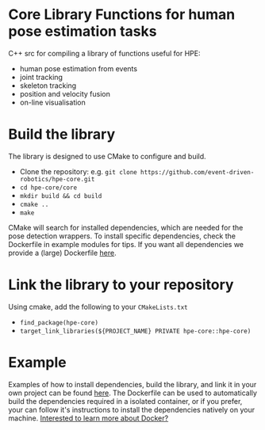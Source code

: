 # Core Library Functions for human pose estimation tasks

C++ src for compiling a library of functions useful for HPE:

* human pose estimation from events
* joint tracking
* skeleton tracking
* position and velocity fusion
* on-line visualisation

# Build the library

The library is designed to use CMake to configure and build.

* Clone the repository: e.g. `git clone https://github.com/event-driven-robotics/hpe-core.git`
* `cd hpe-core/core`
* `mkdir build && cd build`
* `cmake ..`
* `make`

CMake will search for installed dependencies, which are needed for the pose detection wrappers. To install specific dependencies, check the Dockerfile in example modules for tips. If you want all dependencies we provide a (large) Dockerfile [here](todo).

# Link the library to your repository

Using cmake, add the following to your `CMakeLists.txt`

*  `find_package(hpe-core)`
*  `target_link_libraries(${PROJECT_NAME} PRIVATE hpe-core::hpe-core)`

# Example

Examples of how to install dependencies, build the library, and link it in your own project can be found [here](https://github.com/event-driven-robotics/hpe-core/tree/main/example/op_detector_example_module). The Dockerfile can be used to automatically build the dependencies required in a isolated container, or if you prefer, your can follow it's instructions to install the dependencies natively on your machine. [Interested to learn more about Docker?](https://www.docker.com/)
